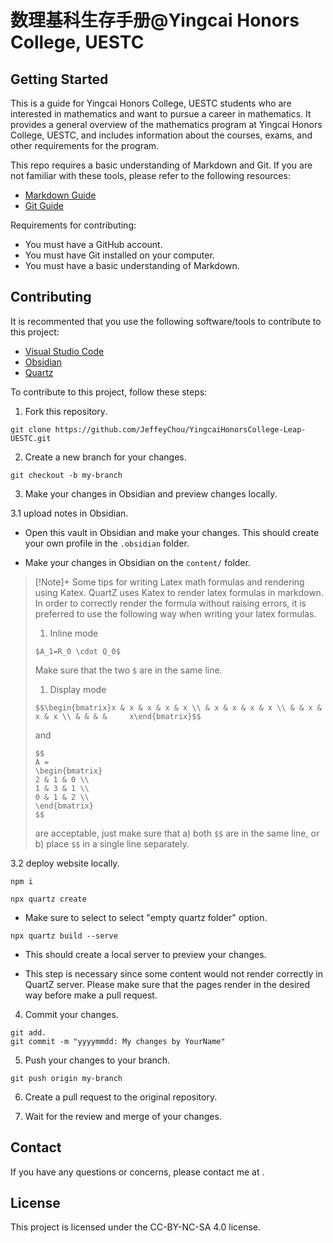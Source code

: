 # 数理基科生存手册@Yingcai Honors College, UESTC




## Getting Started

This is a guide for Yingcai Honors College, UESTC students who are interested in mathematics and want to pursue a career in mathematics. It provides a general overview of the mathematics program at Yingcai Honors College, UESTC, and includes information about the courses, exams, and other requirements for the program.


This repo requires a basic understanding of Markdown and Git. If you are not familiar with these tools, please refer to the following resources:

- [Markdown Guide](https://www.markdownguide.org/)
- [Git Guide](https://git-scm.com/book/en/v2)

Requirements for contributing:

- You must have a GitHub account.
- You must have Git installed on your computer.
- You must have a basic understanding of Markdown.

## Contributing

It is recommented that you use the following software/tools to contribute to this project:

- [Visual Studio Code](https://code.visualstudio.com/)
- [Obsidian](https://obsidian.md/)
- [Quartz](https://github.com/jackyzha0/quartz)


To contribute to this project, follow these steps:

1. Fork this repository.

```
git clone https://github.com/JeffeyChou/YingcaiHonorsCollege-Leap-UESTC.git
```

2. Create a new branch for your changes.

```
git checkout -b my-branch
```

3. Make your changes in Obsidian and preview changes locally.

3.1 upload notes in Obsidian.

- Open this vault in Obsidian and make your changes. This should create your own profile in the `.obsidian` folder.

- Make your changes in Obsidian on the `content/` folder.

>[!Note]+ Some tips for writing Latex math formulas and rendering using Katex.
>QuartZ uses Katex to render latex formulas in markdown. In order to correctly render the formula without raising errors, it is preferred to use the following way when writing your latex formulas.
>1. Inline mode
>```
>$A_1=R_0 \cdot Q_0$
>```
>Make sure that the two `$` are in the same line.
>1. Display mode
>```
>$$\begin{bmatrix}x & x & x & x & x \\ & x & x & x & x \\ & & x & x & x \\ & & & &     x\end{bmatrix}$$
>```
>and
>```
>$$
>A =
>\begin{bmatrix}
>2 & 1 & 0 \\
>1 & 3 & 1 \\
>0 & 1 & 2 \\
>\end{bmatrix}
>$$
>```
> are acceptable, just make sure that a) both `$$` are in the same line, or b) place `$$` in a single line separately.



3.2 deploy website locally.

```
npm i
```

```
npx quartz create
```

- Make sure to select to select "empty quartz folder" option.

```
npx quartz build --serve
```

- This should create a local server to preview your changes.

- This step is necessary since some content would not render correctly in QuartZ server. Please make sure that the pages render in the desired way before make a pull request.


4. Commit your changes.

```
git add.
git commit -m "yyyymmdd: My changes by YourName"
```

5. Push your changes to your branch.

```
git push origin my-branch
```

6. Create a pull request to the original repository.

7. Wait for the review and merge of your changes.

## Contact

If you have any questions or concerns, please contact me at <EMAIL>.


## License
This project is licensed under the CC-BY-NC-SA 4.0 license.
